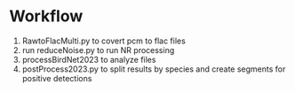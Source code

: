 
# Workflow

1. RawtoFlacMulti.py to covert pcm to flac files
2. run reduceNoise.py to run NR processing
3. processBirdNet2023 to analyze files
4. postProcess2023.py to split results by species and create segments for positive detections